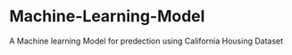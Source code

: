# Machine-Learning-Model
A Machine learning Model for predection using California Housing Dataset  
